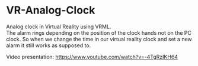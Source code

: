# VR-Analog-Clock
Analog clock in Virtual Reality using VRML.</br>
The alarm rings depending on the position of the clock hands not on the PC clock. So when we change the time in our virtual reality clock and set a new alarm it still works as supposed to.  

Video presentation:
https://www.youtube.com/watch?v=-4TgRzIKH64
